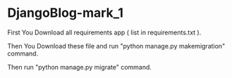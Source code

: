 # DjangoBlog-mark_1

First  You Download  all requirements app ( list in requirements.txt ).

Then  You Download these file and run "python manage.py makemigration" command.

Then run "python manage.py migrate" command.
